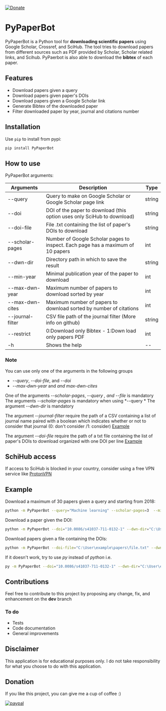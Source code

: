[![Donate](https://img.shields.io/badge/Donate-PayPal-green.svg)](https://www.paypal.me/ferru97)

# PyPaperBot
PyPaperBot is a Python tool for **downloading scientific papers** using Google Scholar, Crossref, and SciHub.
The tool tries to download papers from different sources such as PDF provided by Scholar, Scholar related links, and Scihub.
PyPaerbot is also able to download the **bibtex** of each paper.

## Features
- Download papers given a query
- Download papers given paper's DOIs
- Download papers given a Google Scholar link
- Generate Bibtex of the downloaded paper
- Filter downloaded paper by year, journal and citations number

## Installation
Use `pip` to install from pypi:

```bash
pip install PyPaperBot
```

## How to use
PyPaperBot arguments:

| Arguments  | Description | Type
| ------------- | ------------- |------------- |
| \-\-query  | Query to make on Google Scholar or Google Scholar page link  |string|
| \-\-doi  |DOI of the paper to download (this option uses only SciHub to download)  |string|
| \-\-doi-file  |File .txt containing the list of paper's DOIs to download  |string|
| \-\-scholar-pages  | Number of Google Scholar pages to inspect. Each page has a maximum of 10 papers  |int|
| \-\-dwn-dir  | Directory path in which to save the result  |string|
| \-\-min-year  | Minimal publication year of the paper to download  |int|
| \-\-max-dwn-year  | Maximum number of papers to download sorted by year  |int|
| \-\-max-dwn-cites  | Maximum number of papers to download sorted by number of citations  |int|
| \-\-journal-filter  | CSV file path of the journal filter (More info on github)  |string|
| \-\-restrict  | 0:Download only Bibtex - 1:Down load only papers PDF  |int|
| \-h  | Shows the help  |--|

### Note
You can use only one of the arguments in the following groups
- *\-\-query*, *\-\-doi-file*, and *\-\-doi* 
- *\-\-max-dwn-year* and *and max-dwn-cites*

One of the arguments *\-\-scholar-pages*, *\-\-query *, and* \-\-file* is mandatory
The arguments *\-\-scholar-pages* is mandatory when using *\-\-query *
The argument *\-\-dwn-dir* is mandatory

The argument *\-\-journal-filter*  require the path of a CSV containing a list of journal name paired with a boolean which indicates whether or not to consider that journal (0: don't consider /1: consider) [Example](https://github.com/ferru97/PyPaperBot/blob/master/file_examples/jurnals.csv)

The argument *\-\-doi-file*  require the path of a txt file containing the list of paper's DOIs to download organized with one DOI per line [Example](https://github.com/ferru97/PyPaperBot/blob/master/file_examples/papers.txt)

## SchiHub access
If access to SciHub is blocked in your country, consider using a free VPN service like [ProtonVPN](https://protonvpn.com/)

## Example
Download a maximum of 30 papers given a query and starting from 2018:
```bash
python -m PyPaperBot --query="Machine learning" --scholar-pages=3  --min-year=2018 --dwn-dir="C:\User\example\papers"
```

Download a paper given the DOI:
```bash
python -m PyPaperBot --doi="10.0086/s41037-711-0132-1" --dwn-dir="C:\User\example\papers"`
```

Download papers given a file containing the DOIs:
```bash
python -m PyPaperBot --doi-file="C:\User\example\papers\file.txt" --dwn-dir="C:\User\example\papers"`
```

If it doesn't work, try to use *py* instead of *python* i.e.
```bash
py -m PyPaperBot --doi="10.0086/s41037-711-0132-1" --dwn-dir="C:\User\example\papers"`
```

## Contributions
Feel free to contribute to this project by proposing any change, fix, and enhancement on the **dev** branch

### To do
- Tests
- Code documentation
- General improvements

## Disclaimer
This application is for educational purposes only. I do not take responsibility for what you choose to do with this application.

## Donation
If you like this project, you can give me a cup of coffee :) 

[![paypal](https://www.paypalobjects.com/en_US/i/btn/btn_donateCC_LG.gif)](https://www.paypal.me/ferru97)


